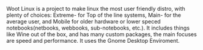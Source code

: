 Woot Linux is a project to make linux the most user friendly distro, with plenty of choices: Extreme- for Top of the line systems, Main- for the average user, and Mobile for older hardware or lower speced notebooks(netbooks, webbooks, sub-notebooks, etc.).
It includes things like Wine out of the box, and has many custom packages, the main focuses are speed and performance. It uses the Gnome Desktop Enviroment.